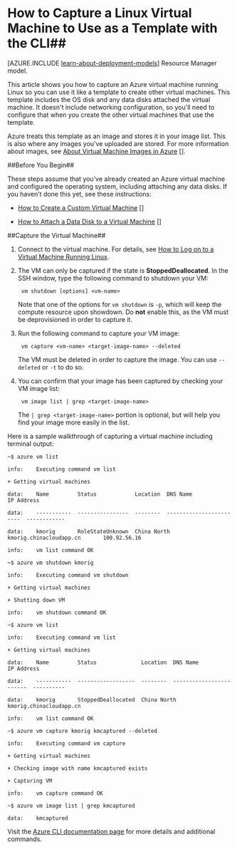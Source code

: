 <properties
	pageTitle="Capture an image of a virtual machine running Linux using the CLI | Windows Azure"
	description="Learn how to capture an image of an Azure virtual machine (VM) running Linux."
	services="virtual-machines"
	documentationCenter=""
	authors="madhana"
	manager="timlt"
	editor="tysonn"
    tags="azure-service-management"/>

<tags
	ms.service="virtual-machines"
	ms.date="02/20/2015"
	wacn.date=""/>




# How to Capture a Linux Virtual Machine to Use as a Template with the CLI##

[AZURE.INCLUDE [learn-about-deployment-models](../includes/learn-about-deployment-models-classic-include.md)] Resource Manager model.
 

This article shows you how to capture an Azure virtual machine running Linux so you can use it like a template to create other virtual machines. This template includes the OS disk and any data disks attached the virtual machine. It doesn't include networking configuration, so you'll need to configure that when you create the other virtual machines that use the template.



Azure treats this template as an image and stores it in your image list. This is also where any images you've uploaded are stored. For more information about images, see [About Virtual Machine Images in Azure] [].



##Before You Begin##



These steps assume that you've already created an Azure virtual machine and configured the operating system, including attaching any data disks. If you haven't done this yet, see these instructions:



- [How to Create a Custom Virtual Machine] []

- [How to Attach a Data Disk to a Virtual Machine] []



##Capture the Virtual Machine##



1. Connect to the virtual machine. For details, see [How to Log on to a Virtual Machine Running Linux][].



2. The VM can only be captured if the state is **StoppedDeallocated**. In the SSH window, type the following command to shutdown your VM:



        vm shutdown [options] <vm-name>



    Note that one of the options for `vm shutdown` is `-p`, which will keep the compute resource upon showdown. Do **not** enable this, as the VM must be deprovisioned in order to capture it.



3. Run the following command to capture your VM image:



        vm capture <vm-name> <target-image-name> --deleted



    The VM must be deleted in order to capture the image. You can use `--deleted` or `-t` to do so.



4. You can confirm that your image has been captured by checking your VM image list:



        vm image list | grep <target-image-name>



    The `| grep <target-image-name>` portion is optional, but will help you find your image more easily in the list.



Here is a sample walkthrough of capturing a virtual machine including terminal output:


    ~$ azure vm list

    info:    Executing command vm list

    + Getting virtual machines

    data:    Name         Status            Location  DNS Name                  IP Address

    data:    -----------  ----------------  --------  ------------------------  ------------

    data:    kmorig       RoleStateUnknown  China North   kmorig.chinacloudapp.cn       100.92.56.16

    info:    vm list command OK

    ~$ azure vm shutdown kmorig

    info:    Executing command vm shutdown

    + Getting virtual machines

    + Shutting down VM

    info:    vm shutdown command OK

    ~$ azure vm list

    info:    Executing command vm list

    + Getting virtual machines

    data:    Name         Status              Location  DNS Name                  IP Address

    data:    -----------  ------------------  --------  ------------------------  ----------

    data:    kmorig       StoppedDeallocated  China North   kmorig.chinacloudapp.cn

    info:    vm list command OK

    ~$ azure vm capture kmorig kmcaptured --deleted

    info:    Executing command vm capture

    + Getting virtual machines

    + Checking image with name kmcaptured exists

    + Capturing VM

    info:    vm capture command OK

    ~$ azure vm image list | grep kmcaptured

    data:    kmcaptured



Visit the [Azure CLI documentation page][] for more details and additional commands.


[Azure CLI documentation page]: /documentation/articles/virtual-machines-command-line-tools
[How to Log on to a Virtual Machine Running Linux]: /documentation/articles/virtual-machines-linux-how-to-log-on
[About Virtual Machine Images in Azure]: http://msdn.microsoft.com/zh-cn/library/azure/dn790290.aspx

[How to Create a Custom Virtual Machine]: /documentation/articles/virtual-machines-create-custom
[How to Attach a Data Disk to a Virtual Machine]: /documentation/articles/storage-windows-attach-disk